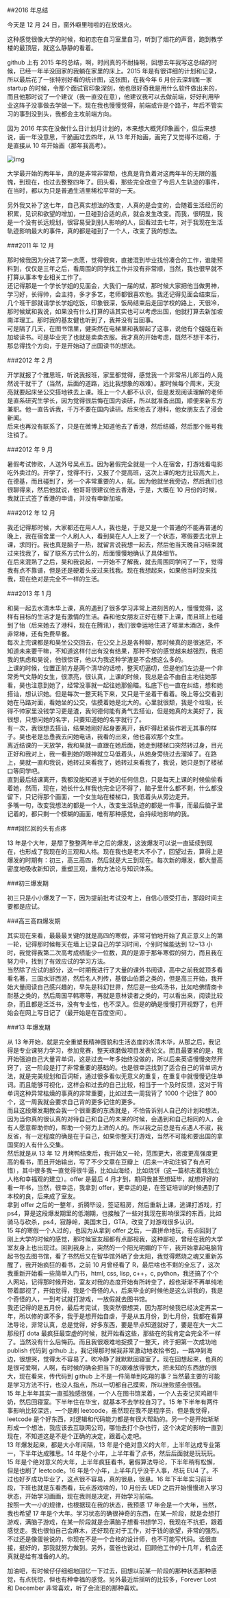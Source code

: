 ##2016 年总结

今天是 12 月 24 日，窗外噼里啪啦的在放烟火。

这种感觉很像大学的时候，和初恋在自习室里自习，听到了烟花的声音，跑到教学楼的最顶层，就这么静静的看着。

github 上有 2015 年的总结，啊，时间真的不耐操啊，回想去年我写这总结的时候，已经一年半没回家的我躺在家里的床上。2015 年是有很详细的计划和记录，所以最后花了一张特别好看的统计图，这张图，在我今年 6 月份去深圳面一家 startup 的时候，令那个面试官印象深刻，他也很好奇我是用什么软件做出来的，而且他那时说了一个建议（我一直没在意），他建议我可以去做前端，好好利用毕业这阵子没事做去学做一下。现在我也慢慢觉得，前端或许是个路子，年后不管实习的事到没到头，我都会主攻前端方向。

因为 2016 年实在没做什么日计划月计划的，本来想大概凭印象画个，但后来想说，画一年没意思，干脆画过去四年，从 13 年开始画，画完了又觉得不过瘾，于是直接从 10 年开始画（那年我高考）。

![img](timeline.png)

大学最开始的两年半，真的是非常非常颓，也真是背负着对这两年半的无限的羞愧，到现在，也过去整整四年了。回头看，那些完全改变了今后人生轨迹的事件，在当时，都以为只是普通生活里稀松平常的一天。

另外我又补了这七年，自己真实想法的改变，人真的是会变的，会随着生活经历的积累，见识和欲望的增加，一旦碰到合适的点，就会发生改变。而我，很明显，我是一个没有长远规划，很容易受到别人影响的人，回看过去七年，对于我现在生活轨迹影响最大的事件，真的都是碰到了一个人，改变了我的想法。

###2011 年 12 月

那时候我因为分进了第一志愿，觉得很爽，直接混到毕业找份凑合的工作，谁能预料到，仅仅是三年之后，看周围的同学找工作并没有非常顺，当然，我也很早就不打算从事本专业相关工作了。<br />
还记得那是一个学长学姐的见面会，大我们一届的斌，那时候大家把他当做男神，学习好，长得帅，会主持，多才多艺，老师都很喜欢他。我还记得见面会结束后，几个班干部就请学长学姐吃饭，印象很深，饭局结束后走回学校的路上，天很冷，那时候斌和我说，如果没有什么打算的话其实也可以考虑出国，他就打算去新加坡南洋理工。那时我的基友健也听到了，我并没有当回事。<br />
可是隔了几天，在图书馆里，健突然在电梯里和我聊起了这事，说他有个姐姐在新加坡读书。可是毕业完了也就是卖卖衣服。我才真的开始考虑，既然不想干本行，那总得找个方向，于是开始动了出国读书的想法。

###2012 年 2 月

开学就报了个雅思班，听说我报班，家里都觉得，感觉我一个非常吊儿郎当的人竟然说干就干了（当然，后面的道路，远比我想象的艰难）。那时候每个周末，天没亮就要起床坐公交搭地铁去上课。班上一个人都不认识，但是发现阅读理解的老师是直系研究生学长，因为觉得很后悔在国内读研，所以就准备出国，顺便来新东方兼职。他一直告诉我，千万不要在国内读研。后来他去了港科，他女朋友去了浸会新闻。<br />
后来也再没有联系了，只是在微博上知道他去了香港，然后结婚，然后那个账号我注销了。

###2012 年 9 月

暑假考试惨败，人送外号吴点五。因为暑假完全就是一个人在宿舍，打游戏看电影吃外卖过的。开学了，觉得不行，又报了个提高班，这次上课的地方比较高大上，在德基，而且碰到了，另一个非常重要的人，航。因为他就坐我旁边，然后我们也很聊得来，然后他就说，他哥哥很建议他去香港，于是，大概在 10 月份的时候，我就正式签了香港的申请，并没有申新加坡。

###2012 年 12 月

我还记得那时候，大家都还在用人人，我也是，于是又是一个普通的不能再普通的晚上，我在宿舍里一个人刷人人，看到昊在人人上发了一个状态，寒假要去北京上课，求同行。我也真是脑子一热，就留言说我想一起去，然后他当天晚自习结束就过来找我了，留了联系方式什么的，后面慢慢地确认了具体细节。<br />
在后来混熟了之后，昊和我说起，一开始不了解我，就去周围同学问了一下，觉得我有点不靠谱，但是还是硬着头皮过来找我。现在我想起来，如果他当时没来找我，现在绝对是完全不一样的生活。

###2013 年 1 月

和昊一起去水清木华上课，真的遇到了很多学习非常上进刻苦的人，慢慢觉得，这样有目标的生活才是有激情的生活。森和他女朋友正好在楼下上课，而且班上也碰到了怡（后来她去了港科，现在在腾讯），我们很幸运地住进了塔里木酒店，条件非常棒，还有免费早餐。<br />
每次上完课都是和昊坐公交回去，在公交上总是各种聊，那时候真的是很迷茫，不知道未来要干嘛，不知道这样付出有没有结果，那种不安的感觉越来越强烈，我把我的焦虑和昊说，他很惊讶，他以为我这种学渣是不会想这么多的。<br />
上课的时候，位置正前方是两个清华的话唠，整天叨逼叨，但是他们左边是一个非常秀气文静的女生，很漂亮，很认真，上课的时候，我总是会不由自主地往她那看，昊也注意到她了，经常没事就一起往她那偷瞄。私底下也一直在纠结，想和她搭讪，想认识她。但是每次一整天耗下来，又只是干坐着干看着。晚上等公交看到她在马路对面，看她坐的公交，估摸着她是北大的。心里就很颓，我是个垃圾，长得不帅家里没钱学习更是渣，我何德何能有勇气去搭讪，但是她真的太美好了，我很想，只想问她的名字，只要知道她的名字就行了。<br />
有一次，我很想去搭讪，结果她刚好起身要离开，我吓得赶紧装作若无其事的样子。昊也老是怂恿我去问她电话，我看的出来，他也喜欢那个女生。<br />
离近结课的一天放学，我和昊就一直跟在她后面，她走到楼梯口突然转过身，目光正好和我对上，我一看到她的眼神就立马低着头，从她身旁绕过去溜掉了。在路上，昊就一直和我说，她转过来看我了，她转过来看我了，我说，她只是到了楼梯口等同学吧。<br />
直到最后结课离开，我都没能知道关于她的任何信息，只是每天上课的时候偷偷看着她，然而，现在，她长什么样我也完全记不得了，脑子里什么都不剩，什么都没留下，只记得那个画面，一个女生站在楼梯口，我低着头从旁边走开。<br />
多嘴一句，改变我想法的都是一个人，改变生活轨迹的都是一件事，而最后脑子里记着的，都只剩一个模糊的画面，唯有那种感觉，会持续地影响的我。

###回忆回的头有点疼

13 年是个大年，是颓了整整两年半之后的爆发，这波爆发可以说一直延续到现在，也形成了我现在的三观和人格。现在我也是老大不小了，回望过去，算得上是爆发的时期有：初三，高三高四，然后就是大三到现在。每次新的爆发，都大量高密度地吸收新知识，重塑三观，重构方法论与知识体系。

###初三爆发期

初三只是小小爆发了一下，因为提前批考试没考上，自信心很受打击，那段时间主要都是应试。

###高三高四爆发期

其实现在来看，最最最关键的就是高四的寒假，非常可怕地开始了真正意义上的第一轮，记得那时候每天在墙上记录自己的学习时间，个别时候能达到 12~13 小时，我觉得我第二次高考成绩能少一位数，真的是源于那年寒假的努力，而且我在努力中，找到了有效应试的学习方法。<br />
当然除了应试的部分，这一时期我进行了大量的课外书阅读，高中之前我就顶多看看名著，三国水浒西游，然后名人列传，基督山伯爵之类的，但是高三开始，我开始大量阅读自己感兴趣的，早先是科幻世界，然后是一些鸡汤书，比如哈佛情商卡耐基之类的，然后周国平韩寒等，再就是意林读者之类的，可以看出来，阅读比较杂，而且都是泛泛书，没有专业性，也不深入。但是的确是慢慢打开视野了，也开始会在网上写日记了（最开始是在百度空间）。

###13 年爆发期

从 13 年开始，就是完全重塑我精神面貌和生活态度的水清木华，从那之后，我记得是专业课努力学习，参加竞赛，整天琢磨做项目发表论文。而且最要紧的是，我开始强迫自己大量背单词，这是过去一年多始终没做的，所以后来英语慢慢突然开窍了，这一阶段是打了非常重要的基础的。也是很幸运找到了适合自己的背单词方法，就是完美规划和百词斩，通过很多看似无意义的重复，在重复中就慢慢记住单词。而且能够可视化，这样会和过去的自己比较，相当于一个及时反馈，这对于背单词这种异常枯燥的事真的非常重要，比如过去一周我背了 1000 个记住了 800 个，这一周我就会要求自己背的更多记住的更多。<br />
而且这段爆发期教会我一个很重要的东西就是，不怕告诉别人自己的计划和想法，因为当你真的很认真的对待自己和自己的未来的时候，会遇到和自己相同的人，会有人愿意帮助你的，帮助一个努力上进的人的。所以我之前总是有点遇人不淑，我反省，有一定程度的确是在于自己，如果你整天打游戏，当然不可能和要出国的拿国奖的人有什么交集。<br />
然后就是从 13 年 12 月烤鸭结束后，我开始又一轮，范围更大，密度更高强度更高的看书，而且开始输出，写了不少文章在豆瓣上（后来一冲动注销了有点可惜），其中很多我一直觉得很牛逼，比如山海经，比如烧饼（这一篇标志着我独立人格和幸福观的建立）。offer 是最后 4 月才到，期间我甚至想延毕，就想好好的看一年书，当然，很幸运，我拿到 offer，更幸运的是，在签证培训的时候遇到了本校的良，后来成了室友。<br />
拿到 offer 之后的一整年，折腾毕设，签证租房，然后重新上课，逃课打游戏，打 ps4，算是这段爆发期里的低潮期，也接触了一些对我现在影响很深的东西，比如骑马与砍杀，ps4，寂静岭，美国末日，GTA，改变了对游戏很多认识。<br />
15 年的寒假一个人过的，也因为从拿到 offer 之后，一直拼命地玩，有点回到了刚上大学的时候的感觉，那时候室友超都有点鄙视我，这种鄙视，曾经在我的大学室友身上也出现过。回到我身上，突然的一个阳光明媚的下午，我开始拿起电脑背起书包去图书馆，看了书然后又在智华馆外晒了会太阳，我觉得燃烧之魂又重新苏醒了，我开始疯狂的看书，之前 10 月曾经看了 R，最后啥也不剩的全忘了，这次我重新开始看一些简单入门书，html, css, lisp, c++，c, python，我还搞了个个人网站，记得那时候开始，室友对我的态度开始有所转变了，超也渐渐不再单纯地带着鄙视了，开始觉得，我是个奇怪的人，后来毕业的时候他是这么讲我的，我是个奇怪的人，一到考试就打游戏，一放假就去图书馆。<br />
我还记得的是五月份，最后考完试，我突然很想哭，因为那时候我已经决定再呆一年，所以修的课不多，我于是想开始自虐，于是从五月份，到七月份，我都在看算法导论，非常认真，总是觉得，好多东西，要是早点知道就好了，要是在大一大二那段打 dota 最疯狂最空虚的时候，就开始看这些，那些在的我肯定会完全不一样了。当然没有什么后悔药。而且我很艰难地捉摸了一整天，终于把第一次成功地 publish 代码到 github 上，我记得那时候我非常激动地收拾书包，一路冲到海边，很想哭，觉得太不容易了。吹冷静了就默默回寝室了。现在回想起来，也真的是很可爱啊，人啊，有时候的确会把当下的艰难放得很大，把未知的东西放的很大，现在看来，传代码到 github 上不是一件简单到吃翔的事？当然最主要的可能是学习方法不行，也没人指点，所以一切都自己摸索，所以挫败感会很强。<br />
15 年上半年其实一直孤独感很强，一个人在图书馆呆着，一个人去麦记买鸡翅牛奶，然后回寝室。下半年住在华宝，就基本不去学校自习了。15 年下半年有两件事影响比较深远，一个是刷 leetcode，虽然现在我不是程序员，但是我觉得，leetcode 是个好东西，对逻辑和代码能力都是有很大帮助的。另一个是开始渐渐形成一个想法，我应该去互联网公司，哪怕去打个杂也行，这个决定的影响一直到现在，不知道这是不是个正确的决定，跟着心走吧。<br />
13 年爆发起来，都是大小年间隔，13 年是个绝对意义的大年，上半年达成专业第一，下半年达成雅思。14 年是个小年，上半年看了点书，然后后面就是玩玩玩。15 年是个绝对意义的大年，上半年疯狂看书，暑假算法导论，下半年稍有松懈，但是也刷了 leetcode。16 年是个小年，上半年几乎没干人事，尽玩 EU4 了。不过也好歹成功毕业了，这点很不容易，真的很悬，很悬。16 年下半年实习前半段，下班也就是东看西看，玩点游戏啥的，10 月份去 UED 之后开始慢慢进入学习状态，开始学习画画，现在我则是决定，开始学习前端。<br />
按照一大一小的规律，也根据现在我的状态，我预感 17 年会是一个大年，当然，我也希望 17 年是个大年。学习状态的确很神奇的东西，在某一阶段，就是会想打游戏，满脑子游戏，在某一阶段就是会满脑子想看书想学习，我现在不抗拒，跟着感觉走。我也很怕自己会麻木，还好现在对于工作，对于钱的欲望，非常的强烈。不过还是像蛋爸说的，你现在不是一个合格的设计师，也不可能写代码。话很直接，挺好的，那我就努力做到。另外，蛋爸也说过，回顾他工作的十几年，机会还真就是给有准备的人的。<br />

加油吧，有时候仔仔细细地回忆一下过去，回想以前某一阶段的那种状态那种感觉，有点恍惚，但也有种幸福的感觉。另外最近后摇听的比较多，Forever Lost 和 December 非常喜欢，听了会流泪的那种喜欢。
